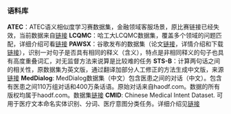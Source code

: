 ### 语料库

**ATEC**：ATEC语义相似度学习赛数据集，金融领域客服场景，原比赛链接已经失效，当前数据来自[链接](https://github.com/IceFlameWorm/NLP_Datasets/tree/master/ATEC)
**LCQMC**：哈工大LCQMC数据集，覆盖多个领域的问题匹配，详细介绍可看[链接](http://icrc.hitsz.edu.cn/Article/show/171.html)
**PAWSX**：谷歌发布的数据集（论文[链接](https://arxiv.org/abs/1908.11828)，详情介绍和下载[链接](https://github.com/google-research-datasets/paws/tree/master/pawsx)），识别一对句子是否具有相同的释义（含义），特点是非相同释义的句子也具有高度重叠词汇，对无监督方法来说算是比较难的任务
**STS-B**：计算两句话之间的相关性，原数据集为英文版，通过翻译加部分人工修正的方法生成中文版，来源[链接](https://github.com/pluto-junzeng/CNSD)
**MedDialog**: MedDialog数据集（中文）包含医患之间的对话（中文）。包含有医患之间110万组对话和400万条话语。原始对话来自haodf.com。数据的所有版权均属于haodf.com。数据集[链接](https://github.com/UCSD-AI4H/Medical-Dialogue-System)
**CMID**: Chinese Medical Intent Dataset. 可用于医疗文本命名实体识别、分词、医疗意图分类任务。详细介绍见[链接](https://github.com/liutongyang/CMID)	
